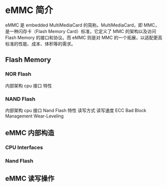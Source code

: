 # eMMC 简介

eMMC 是 embedded MultiMediaCard 的简称。MultiMediaCard，即 MMC， 是一种闪存卡（Flash Memory Card）标准，它定义了 MMC 的架构以及访问　Flash Memory 的接口和协议。而 eMMC 则是对 MMC 的一个拓展，以适配更高标准的性能、成本、体积等的需求。

## Flash Memory
### NOR Flash

内部架构
cpu 接口
特性

### NAND Flash
内部架构
cpu 接口
Nand Flash 特性
  读写方式
  读写速度
  ECC
  Bad Block Management
  Wear-Leveling

## eMMC 内部构造
### CPU Interfaces
### Nand Flash


## eMMC 读写操作